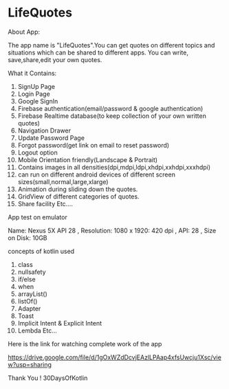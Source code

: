 # LifeQuotes
About App:

The app name is "LifeQuotes".You can get quotes on different topics and situations which can be shared to different apps.
You can write, save,share,edit your own quotes.

What it Contains:

1. SignUp Page
2. Login Page
3. Google SignIn
4. Firebase authentication(email/password & google authentication)
5. Firebase Realtime database(to keep collection of your own written quotes)
6. Navigation Drawer
8. Update Password Page
9. Forgot password(get link on email to reset password)
10. Logout option
11. Mobile Orientation friendly(Landscape & Portrait)
12. Contains images in all densities(dpi,mdpi,ldpi,xhdpi,xxhdpi,xxxhdpi)
13. can run on different android devices of different screen sizes(small,normal,large,xlarge)
14. Animation during sliding down the quotes.
15. GridView of different categories of quotes.
17. Share facility
Etc....

App test on emulator 

Name: Nexus 5X API 28 ,
Resolution: 1080 x 1920: 420 dpi ,
API: 28 ,
Size on Disk: 10GB

concepts of kotlin used

1. class 
2. nullsafety
3. if/else
4. when
5. arrayList()
6. listOf()
7. Adapter
8. Toast
9. Implicit Intent & Explicit Intent
10. Lembda
    Etc...

Here is the link for watching complete work of the app

https://drive.google.com/file/d/1gOxWZdDcvjEAzlLPAap4xfsUwcju1Xsc/view?usp=sharing


Thank You ! 30DaysOfKotlin
